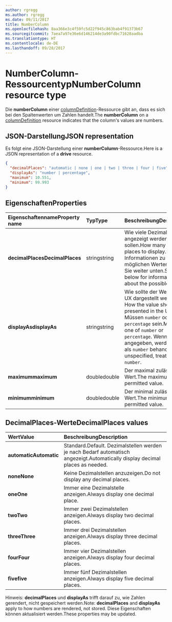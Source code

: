 ```yaml
---
author: rgregg
ms.author: rgregg
ms.date: 09/11/2017
title: NumberColumn
ms.openlocfilehash: 8aa366e3c4f59fc5d22f945c863bab4f91373b67
ms.sourcegitcommit: 7aea7a97e36e6d146214de3a90fdbc71628aadba
ms.translationtype: HT
ms.contentlocale: de-DE
ms.lasthandoff: 09/28/2017
---
```

# <a name="numbercolumn-resource-type"></a><span data-ttu-id="9be1f-102">NumberColumn-Ressourcentyp</span><span class="sxs-lookup"><span data-stu-id="9be1f-102">NumberColumn resource type</span></span>

<span data-ttu-id="9be1f-103">Die **numberColumn** einer [columnDefinition](columnDefinition.md)-Ressource gibt an, dass es sich bei den Spaltenwerten um Zahlen handelt.</span><span class="sxs-lookup"><span data-stu-id="9be1f-103">The **numberColumn** on a [columnDefinition](columnDefinition.md) resource indicates that the column's values are numbers.</span></span>

## <a name="json-representation"></a><span data-ttu-id="9be1f-104">JSON-Darstellung</span><span class="sxs-lookup"><span data-stu-id="9be1f-104">JSON representation</span></span>

<span data-ttu-id="9be1f-105">Es folgt eine JSON-Darstellung einer **numberColumn**-Ressource.</span><span class="sxs-lookup"><span data-stu-id="9be1f-105">Here is a JSON representation of a **drive** resource.</span></span>
<!-- { "blockType": "resource", "@odata.type": "microsoft.graph.numberColumn" } -->

```json
{
  "decimalPlaces": "automatic | none | one | two | three | four | five",
  "displayAs": "number | percentage",
  "maximum": 10.551,
  "minimum": 99.993
}
```

## <a name="properties"></a><span data-ttu-id="9be1f-106">Eigenschaften</span><span class="sxs-lookup"><span data-stu-id="9be1f-106">Properties</span></span>

| <span data-ttu-id="9be1f-107">Eigenschaftenname</span><span class="sxs-lookup"><span data-stu-id="9be1f-107">Property name</span></span>      | <span data-ttu-id="9be1f-108">Typ</span><span class="sxs-lookup"><span data-stu-id="9be1f-108">Type</span></span>   | <span data-ttu-id="9be1f-109">Beschreibung</span><span class="sxs-lookup"><span data-stu-id="9be1f-109">Description</span></span>
|:-------------------|:-------|:-----------------------------------------------
| <span data-ttu-id="9be1f-110">**decimalPlaces**</span><span class="sxs-lookup"><span data-stu-id="9be1f-110">**DecimalPlaces**</span></span>  | <span data-ttu-id="9be1f-111">string</span><span class="sxs-lookup"><span data-stu-id="9be1f-111">string</span></span> | <span data-ttu-id="9be1f-112">Wie viele Dezimalstellen angezeigt werden sollen.</span><span class="sxs-lookup"><span data-stu-id="9be1f-112">How many decimal places to display.</span></span> <span data-ttu-id="9be1f-113">Informationen zu den möglichen Werten finden Sie weiter unten.</span><span class="sxs-lookup"><span data-stu-id="9be1f-113">See below for information about the possible values.</span></span>
| <span data-ttu-id="9be1f-114">**displayAs**</span><span class="sxs-lookup"><span data-stu-id="9be1f-114">**displayAs**</span></span>      | <span data-ttu-id="9be1f-115">string</span><span class="sxs-lookup"><span data-stu-id="9be1f-115">string</span></span> | <span data-ttu-id="9be1f-116">Wie sollte der Wert in der UX dargestellt werden?</span><span class="sxs-lookup"><span data-stu-id="9be1f-116">How the value should be presented in the UX.</span></span> <span data-ttu-id="9be1f-117">Müssen `number` oder `percentage` sein.</span><span class="sxs-lookup"><span data-stu-id="9be1f-117">Must be one of `number` or `percentage`.</span></span> <span data-ttu-id="9be1f-118">Wenn nicht angegeben, werden sie als `number` behandelt.</span><span class="sxs-lookup"><span data-stu-id="9be1f-118">If unspecified, treated as `number`.</span></span>
| <span data-ttu-id="9be1f-119">**maximum**</span><span class="sxs-lookup"><span data-stu-id="9be1f-119">**maximum**</span></span>        | <span data-ttu-id="9be1f-120">double</span><span class="sxs-lookup"><span data-stu-id="9be1f-120">double</span></span> | <span data-ttu-id="9be1f-121">Der maximal zulässige Wert.</span><span class="sxs-lookup"><span data-stu-id="9be1f-121">The maximum permitted value.</span></span>
| <span data-ttu-id="9be1f-122">**minimum**</span><span class="sxs-lookup"><span data-stu-id="9be1f-122">**minimum**</span></span>        | <span data-ttu-id="9be1f-123">double</span><span class="sxs-lookup"><span data-stu-id="9be1f-123">double</span></span> | <span data-ttu-id="9be1f-124">Der minimal zulässige Wert.</span><span class="sxs-lookup"><span data-stu-id="9be1f-124">The minimum permitted value.</span></span>

## <a name="decimalplaces-values"></a><span data-ttu-id="9be1f-125">DecimalPlaces-Werte</span><span class="sxs-lookup"><span data-stu-id="9be1f-125">DecimalPlaces values</span></span>

| <span data-ttu-id="9be1f-126">Wert</span><span class="sxs-lookup"><span data-stu-id="9be1f-126">Value</span></span>          | <span data-ttu-id="9be1f-127">Beschreibung</span><span class="sxs-lookup"><span data-stu-id="9be1f-127">Description</span></span>
|:---------------|:--------------------------------------------------------------
| <span data-ttu-id="9be1f-128">**automatic**</span><span class="sxs-lookup"><span data-stu-id="9be1f-128">**Automatic**</span></span>  | <span data-ttu-id="9be1f-129">Standard.</span><span class="sxs-lookup"><span data-stu-id="9be1f-129">Default.</span></span> <span data-ttu-id="9be1f-130">Dezimalstellen werden je nach Bedarf automatisch angezeigt.</span><span class="sxs-lookup"><span data-stu-id="9be1f-130">Automatically display decimal places as needed.</span></span>
| <span data-ttu-id="9be1f-131">**none**</span><span class="sxs-lookup"><span data-stu-id="9be1f-131">**None**</span></span>       | <span data-ttu-id="9be1f-132">Keine Dezimalstellen anzuzeigen.</span><span class="sxs-lookup"><span data-stu-id="9be1f-132">Do not display any decimal places.</span></span>
| <span data-ttu-id="9be1f-133">**one**</span><span class="sxs-lookup"><span data-stu-id="9be1f-133">**One**</span></span>        | <span data-ttu-id="9be1f-134">Immer eine Dezimalstelle anzeigen.</span><span class="sxs-lookup"><span data-stu-id="9be1f-134">Always display one decimal place.</span></span>
| <span data-ttu-id="9be1f-135">**two**</span><span class="sxs-lookup"><span data-stu-id="9be1f-135">**Two**</span></span>        | <span data-ttu-id="9be1f-136">Immer zwei Dezimalstellen anzeigen.</span><span class="sxs-lookup"><span data-stu-id="9be1f-136">Always display two decimal places.</span></span>
| <span data-ttu-id="9be1f-137">**three**</span><span class="sxs-lookup"><span data-stu-id="9be1f-137">**Three**</span></span>      | <span data-ttu-id="9be1f-138">Immer drei Dezimalstellen anzeigen.</span><span class="sxs-lookup"><span data-stu-id="9be1f-138">Always display three decimal places.</span></span>
| <span data-ttu-id="9be1f-139">**four**</span><span class="sxs-lookup"><span data-stu-id="9be1f-139">**Four**</span></span>       | <span data-ttu-id="9be1f-140">Immer vier Dezimalstellen anzeigen.</span><span class="sxs-lookup"><span data-stu-id="9be1f-140">Always display four decimal places.</span></span>
| <span data-ttu-id="9be1f-141">**five**</span><span class="sxs-lookup"><span data-stu-id="9be1f-141">**five**</span></span>       | <span data-ttu-id="9be1f-142">Immer fünf Dezimalstellen anzeigen.</span><span class="sxs-lookup"><span data-stu-id="9be1f-142">Always display five decimal places.</span></span>

<span data-ttu-id="9be1f-143">Hinweis: **decimalPlaces** und **displayAs** trifft darauf zu, wie Zahlen gerendert, nicht gespeichert werden.</span><span class="sxs-lookup"><span data-stu-id="9be1f-143">Note: **decimalPlaces** and **displayAs** apply to how numbers are rendered, not stored.</span></span>
<span data-ttu-id="9be1f-144">Diese Eigenschaften können aktualisiert werden.</span><span class="sxs-lookup"><span data-stu-id="9be1f-144">These properties may be updated.</span></span>

<!-- {
  "type": "#page.annotation",
  "description": "",
  "keywords": "",
  "section": "documentation",
  "tocPath": "Resources/NumberColumn"
} -->
